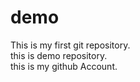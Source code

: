 # demo
This is my first git repository.
<br>
this is demo repository.
<br>
this is my github Account.
